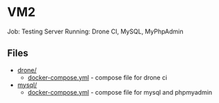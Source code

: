 # VM2
Job: Testing Server
Running: Drone CI, MySQL, MyPhpAdmin

## Files
- [drone/](drone/)
    - [docker-compose.yml](drone/docker-compose.yml) - compose file for drone ci
- [mysql/](mysql/)
    - [docker-compose.yml](mysql/docker-compose.yml) - compose file for mysql and phpmyadmin


